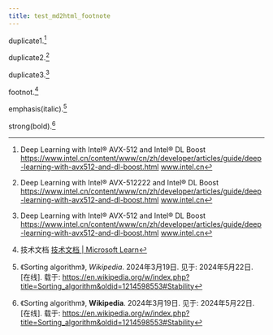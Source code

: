 ```yaml
---
title: test_md2html_footnote
---
```

duplicate1.[^1]

duplicate2.[^2]

duplicate3.[^3]

[^1]: Deep Learning with Intel® AVX-512 and Intel® DL Boost
https://www.intel.cn/content/www/cn/zh/developer/articles/guide/deep-learning-with-avx512-and-dl-boost.html
www.intel.cn

[^2]: Deep Learning with Intel® AVX-512222 and Intel® DL Boost https://www.intel.cn/content/www/cn/zh/developer/articles/guide/deep-learning-with-avx512-and-dl-boost.html www.intel.cn

[^3]: Deep Learning with Intel®     AVX-512 and Intel® DL Boost https://www.intel.cn/content/www/cn/zh/developer/articles/guide/deep-learning-with-avx512-and-dl-boost.html www.intel.cn


footnot.[^footnote_with_link]

[^footnote_with_link]: 技术文档 [技术文档 | Microsoft Learn](https://learn.microsoft.com/zh-cn/docs/)

emphasis(italic).[^4]

strong(bold).[^5]

[^4]:《Sorting algorithm》, *Wikipedia*. 2024年3月19日. 见于: 2024年5月22日. [在线]. 载于: https://en.wikipedia.org/w/index.php?title=Sorting_algorithm&oldid=1214598553#Stability


[^5]:《Sorting algorithm》, **Wikipedia**. 2024年3月19日. 见于: 2024年5月22日. [在线]. 载于: https://en.wikipedia.org/w/index.php?title=Sorting_algorithm&oldid=1214598553#Stability
